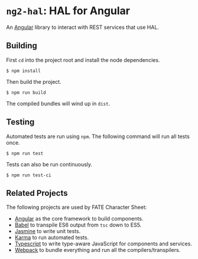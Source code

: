 # `ng2-hal`: HAL for Angular

An [Angular](https://angular.io/) library to interact with REST services that use HAL.

## Building

First `cd` into the project root and install the node dependencies.
```console
$ npm install
```

Then build the project.
```console
$ npm run build
```

The compiled bundles will wind up in `dist`.

## Testing

Automated tests are run using `npm`. The following command will run all tests once.
```console
$ npm run test
```

Tests can also be run continuously.
```console
$ npm run test-ci
```

## Related Projects

The following projects are used by FATE Character Sheet:

* [Angular](//github.com/angular/angular) as the core framework to build components.
* [Babel](//github.com/babel/babel) to transpile ES6 output from `tsc` down to ES5.
* [Jasmine](//github.com/jasmine/jasmine) to write unit tests.
* [Karma](//github.com/karma-runner/karma) to run automated tests.
* [Typescript](//github.com/Microsoft/TypeScript) to write type-aware JavaScript for components and services.
* [Webpack](//github.com/webpack/webpack) to bundle everything and run all the compilers/transpilers.

